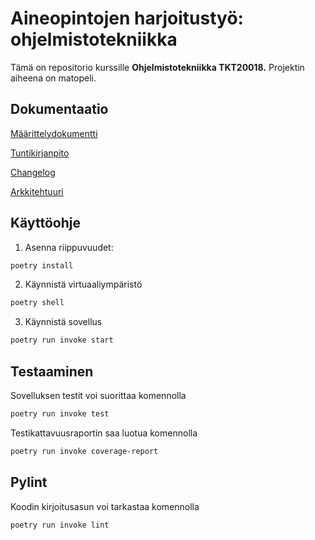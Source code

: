 # Aineopintojen harjoitustyö: ohjelmistotekniikka

Tämä on repositorio kurssille **Ohjelmistotekniikka TKT20018.** Projektin aiheena on matopeli.

## Dokumentaatio

[Määrittelydokumentti](https://github.com/valttteri/ot-harjoitustyo/blob/main/dokumentaatio/maarittelydokumentti.md)

[Tuntikirjanpito](https://github.com/valttteri/ot-harjoitustyo/blob/main/dokumentaatio/tuntikirjanpito.md)

[Changelog](https://github.com/valttteri/ot-harjoitustyo/blob/main/dokumentaatio/changelog.md)

[Arkkitehtuuri](https://github.com/valttteri/ot-harjoitustyo/blob/main/dokumentaatio/arkkitehtuuri.md)

## Käyttöohje

1. Asenna riippuvuudet:
```bash
poetry install
```

2. Käynnistä virtuaaliympäristö
```bash
poetry shell
```

3. Käynnistä sovellus
```bash
poetry run invoke start
```

## Testaaminen

Sovelluksen testit voi suorittaa komennolla
```bash
poetry run invoke test
```

Testikattavuusraportin saa luotua komennolla
```bash
poetry run invoke coverage-report
```

## Pylint
Koodin kirjoitusasun voi tarkastaa komennolla
```bash
poetry run invoke lint
```



